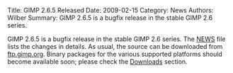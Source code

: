 Title: GIMP 2.6.5 Released
Date: 2009-02-15
Category: News
Authors: Wilber
Summary: GIMP 2.6.5 is a bugfix release in the stable GIMP 2.6 series.

GIMP 2.6.5 is a bugfix release in the stable GIMP 2.6 series. The [NEWS](https://web.archive.org/web/20090401053718/http://developer.gimp.org/NEWS-2.6) file lists the changes in details. As usual, the source can be downloaded from [ftp.gimp.org](http://gimp.org/downloads/#mirrors). Binary packages for the various supported platforms should become available soon; please check the [Downloads](http://gimp.org/downloads/) section. 